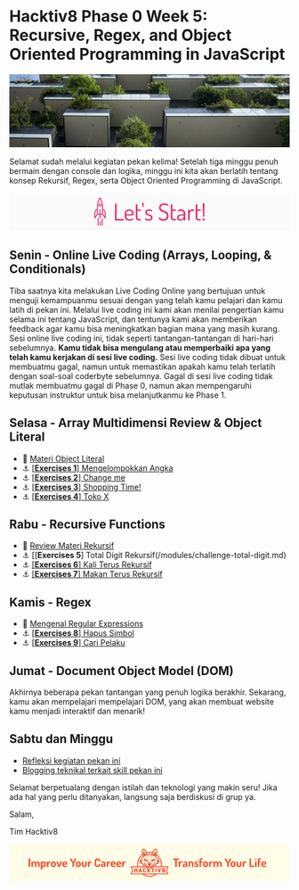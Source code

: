 # Hacktiv8 Phase 0 Week 5: Recursive, Regex, and Object Oriented Programming in JavaScript

![Header](assets/header-w4.jpg)

Selamat sudah melalui kegiatan pekan kelima! Setelah tiga minggu penuh bermain dengan console dan logika, minggu ini kita akan berlatih tentang konsep Rekursif, Regex, serta Object Oriented Programming di JavaScript.

![Let's start!](assets/start.png)

## Senin - Online Live Coding (Arrays, Looping, & Conditionals)

Tiba saatnya kita melakukan Live Coding Online yang bertujuan untuk menguji kemampuanmu sesuai dengan yang telah kamu pelajari dan kamu latih di pekan ini. Melalui live coding ini kami akan menilai pengertian kamu selama ini tentang JavaScript, dan tentunya kami akan memberikan feedback agar kamu bisa meningkatkan bagian mana yang masih kurang. Sesi online live coding ini, tidak seperti tantangan-tantangan di hari-hari sebelumnya. **Kamu tidak bisa mengulang atau memperbaiki apa yang telah kamu kerjakan di sesi live coding.** Sesi live coding tidak dibuat untuk membuatmu gagal, namun untuk memastikan apakah kamu telah terlatih dengan soal-soal coderbyte sebelumnya. Gagal di sesi live coding tidak mutlak membuatmu gagal di Phase 0, namun akan mempengaruhi keputusan instruktur untuk bisa melanjutkanmu ke Phase 1.

## Selasa - Array Multidimensi Review & Object Literal
- :notebook_with_decorative_cover:
[Materi Object Literal](/modules/js-object-literal.md)
- :anchor: [[**Exercises 1**] Mengelompokkan Angka](modules/challenge-kelompok-angka.md)
- :anchor: [[**Exercises 2**] Change me](modules/challenge-object-literal.md)
- :anchor: [[**Exercises 3**] Shopping Time!](modules/challenge-shopping-time.md)
- :anchor: [[**Exercises 4**] Toko X](modules/challenge-toko-x.md)


## Rabu - Recursive Functions
- :notebook_with_decorative_cover:
[Review Materi Rekursif](/modules/js-function-recursive.md)
- :anchor: [[**Exercises 5**] Total Digit Rekursif(/modules/challenge-total-digit.md)
- :anchor: [[**Exercises 6**] Kali Terus Rekursif](/modules/challenge-kali-terus.md)
- :anchor: [[**Exercises 7**] Makan Terus Rekursif](/modules/challenge-makan-terus.md)


## Kamis - Regex
- :notebook_with_decorative_cover:
[Mengenal Regular Expressions](/modules/regular-expressions.md)
- :anchor:
[[**Exercises 8**] Hapus Simbol](/modules/challenge-hapus-simbol.md)
- :anchor:
[[**Exercises 9**] Cari Pelaku](/modules/challenge-cari-pelaku.md)

## Jumat - Document Object Model (DOM)
Akhirnya beberapa pekan tantangan yang penuh logika berakhir. Sekarang, kamu akan mempelajari mempelajari DOM, yang akan membuat website kamu menjadi interaktif dan menarik!

## Sabtu dan Minggu

- [Refleksi kegiatan pekan ini](https://github.com/hacktiv8/phase-0-activities/blob/master/modules/reflection.md)
- [Blogging teknikal terkait skill pekan ini](https://github.com/hacktiv8/phase-0-activities/blob/master/modules/blog.md)

Selamat berpetualang dengan istilah dan teknologi yang makin seru! Jika ada hal yang perlu ditanyakan, langsung saja berdiskusi di grup ya.

Salam,

Tim Hacktiv8

![Hacktiv8 Banner](assets/banner.png)
